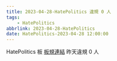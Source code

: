 ```yaml
---
title: 2023-04-28-HatePolitics 違規 0 人
tags:
    - HatePolitics
abbrlink: 2023-04-28-HatePolitics
date: HatePolitics-2023-04-28 12:00:00
---
```

HatePolitics 板 [板規連結](https://www.ptt.cc/bbs/HatePolitics/M.1617115262.A.D60.html)
昨天違規 0 人
